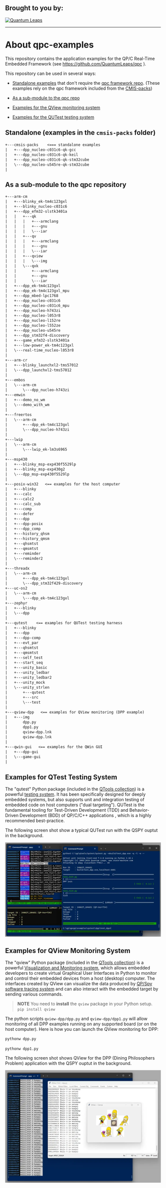 ## Brought to you by:
[![Quantum Leaps](https://www.state-machine.com/attachments/logo_ql_400.png)](https://www.state-machine.com)
<hr>

# About qpc-examples
This repository contains the application examples for the QP/C
Real-Time Embedded Framework (see https://github.com/QuantumLeaps/qpc ).

This repository can be used in several ways:
- [Standalone examples](#standalone-examples-in-the-cmsis-packs-folder)
  that don't require the [qpc framework repo](https://github.com/QuantumLeaps/qpc).
  (These examples rely on the qpc framework included from the
  [CMIS-packs](https://github.com/QuantumLeaps/cmsis-packs))

- [As a sub-module to the qpc repo](#as-a-sub-module-to-the-qpc-repository)

- [Examples for the QView monitoring system](#examples-for-qview-monitoring-system)

- [Examples for the QUTest testing system](#examples-for-qtest-testing-system)


## Standalone (examples in the `cmsis-packs` folder)
```
+---cmsis-packs    <=== standalone examples
|   +---dpp_nucleo-c031c6-qk-gcc
|   +---dpp_nucleo-c031c6-qk-keil
|   +---dpp_nucleo-c031c6-qk-stm32cube
|   \---dpp_nucleo-u545re-qk-stm32cube
|
```

## As a sub-module to the qpc repository
```
+---arm-cm
|   +---blinky_ek-tm4c123gxl
|   +---blinky_nucleo-c031c6
|   +---dpp_efm32-slstk3401a
|   |   +---qk
|   |   |   +---armclang
|   |   |   +---gnu
|   |   |   \---iar
|   |   +---qv
|   |   |   +---armclang
|   |   |   +---gnu
|   |   |   \---iar
|   |   +---qview
|   |   |   \---img
|   |   \---qxk
|   |       +---armclang
|   |       +---gnu
|   |       \---iar
|   +---dpp_ek-tm4c123gxl
|   +---dpp_ek-tm4c123gxl_mpu
|   +---dpp_mbed-lpc1768
|   +---dpp_nucleo-c031c6
|   +---dpp_nucleo-c031c6_mpu
|   +---dpp_nucleo-h743zi
|   +---dpp_nucleo-l053r8
|   +---dpp_nucleo-l152re
|   +---dpp_nucleo-l552ze
|   +---dpp_nucleo-u545re
|   +---dpp_stm32f4-discovery
|   +---game_efm32-slstk3401a
|   +---low-power_ek-tm4c123gxl
|   \---real-time_nucleo-l053r8
|
+---arm-cr
|   +---blinky_launchxl2-tms57012
|   \---dpp_launchxl2-tms57012
|
+---embos
|   \---arm-cm
|       \---dpp_nucleo-h743zi
+---emwin
|   +---demo_no_wm
|   \---demo_with_wm
|
+---freertos
|   \---arm-cm
|       +---dpp_ek-tm4c123gxl
|       \---dpp_nucleo-h743zi
|
+---lwip
|   \---arm-cm
|       \---lwip_ek-lm3s6965
|
+---msp430
|   +---blinky_msp-exp430f5529lp
|   +---blinky_msp-exp430g2
|   \---dpp_msp-exp430f5529lp
|
+---posix-win32   <== examples for the host computer
|   +---blinky
|   +---calc
|   +---calc2
|   +---calc_sub
|   +---comp
|   +---defer
|   +---dpp
|   +---dpp-posix
|   +---dpp_comp
|   +---history_qhsm
|   +---history_qmsm
|   +---qhsmtst
|   +---qmsmtst
|   +---reminder
|   \---reminder2
|
+---threadx
|   \---arm-cm
|       +---dpp_ek-tm4c123gxl
|       \---dpp_stm32f429-discovery
+---uc-os2
|   \---arm-cm
|       \---dpp_ek-tm4c123gxl
+---zephyr
|   +---blinky
|   \---dpp
|
+---qutest    <== examples for QUTest testing harness
|   +---blinky
|   +---dpp
|   +---dpp-comp
|   +---evt_par
|   +---qhsmtst
|   +---qmsmtst
|   +---self_test
|   +---start_seq
|   +---unity_basic
|   +---unity_ledbar
|   +---unity_ledbar2
|   +---unity_mock
|   \---unity_strlen
|       +---qutest
|       +---src
|       \---test
|
+---qview-dpp   <== examples for QView monitoring (DPP example)
|   +---img
|       dpp.py
|       dpp1.py
|       qview-dpp.lnk
|       qview-dpp.lnk
|
+---qwin-gui   <== examples for the QWin GUI
|   +---dpp-gui
|   \---game-gui
|
```

## Examples for QTest Testing System
The "qutest" Python package  (included in the
[QTools collection](https://github.com/QuantumLeaps/qtools))
is a powerful [testing system](https://www.state-machine.com/qtools/qutest.html).
It has been specifically designed for deeply embedded systems, but also supports
unit and integration testing of embedded code on host computers ("dual targeting").
QUTest is the fundamental tooling for Test-Driven Development (TDD) and Behavior-
Driven Development (BDD) of QP/C/C++ applications , which is a highly recommended
best-practice.

The following screen shot show a typical QUTest run with the QSPY ouptut
in the background.

![](qutest/img/qutest-dpp.webp)


## Examples for QView Monitoring System
The "qview" Python package (included in the
[QTools collection](https://github.com/QuantumLeaps/qtools))
is a powerful
[Visualization and Monitoring system](https://www.state-machine.com/qtools/qview.html),
which allows embedded developers to create virtual Graphical User Interfaces
in Python to monitor and control their embedded devices from a host (desktop)
computer. The interfaces created by QView can visualize the data produced
by [QP/Spy software tracing system](https://www.state-machine.com/qtools/qpspy.html)
and can also interact with the embedded target by sending various commands.

> **NOTE** You need to **install** the `qview` package in your Python setup.<br>
`pip install qview`

The python scripts `qview-dpp/dpp.py` and `qview-dpp/dpp1.py` will allow
monitoring of all DPP examples running on any supported board (or on the
host computer). Here is how you can launch the QView monitoring for DPP:

```
pythonw dpp.py

pythonw dpp1.py
```

The following screen shot shows QView for the DPP (Dining Philosophers Problem)
application with the QSPY ouptut in the background.

![](qview-dpp/img/qview-dpp.webp)

